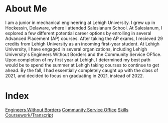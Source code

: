 # About Me

I am a junior in mechanical engineering at Lehigh University. I grew up in Hockessin, Delaware, where I attended Salesianum School. At Salesianum, I explored a few different potential career options by enrolling in several Advanced Placement (AP) courses. After taking the AP exams, I recieved 29 credits from Lehigh University as an incoming first-year student. At Lehigh University, I have engaged in several organizations, including Lehigh University's Engineers Without Borders and the Community Service OFfice. Upon completion of my first year at Lehigh, I determined my best path would be to spend the summer at Lehigh taking courses to continue to get ahead. By the fall, I had essentially completely caught up with the class of 2021, and decided to focus on graduating in 2021, instead of 2022.

# Index
[Engineers Without Borders](http://github.com/liam-magargal/Engineers-Without-Borders)
[Community Service Office](http://github.com)
[Skills](http://github.com)
[Coursework/Transcript](http://github.com)

